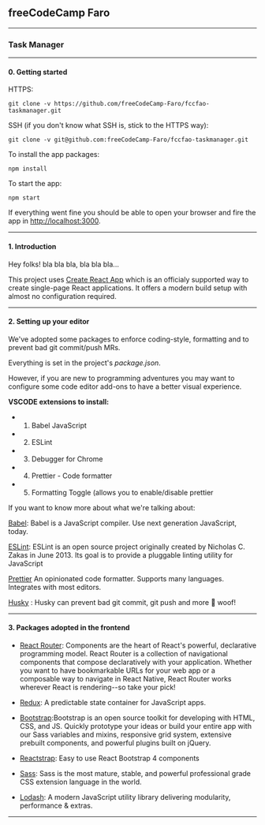 ## freeCodeCamp Faro
---
### Task Manager

---
#### 0. Getting started

HTTPS: 

	git clone -v https://github.com/freeCodeCamp-Faro/fccfao-taskmanager.git
	

SSH (if you don't know what SSH is, stick to the HTTPS way):

	git clone -v git@github.com:freeCodeCamp-Faro/fccfao-taskmanager.git

To install the app packages:

	npm install
	
To start the app:

	npm start
	
If everything went fine you should be able to open your browser and fire the app in [http://localhost:3000](http://localhost:3000).

---

#### 1. Introduction

Hey folks! bla bla bla, bla bla bla...

This project uses [Create React App](https://facebook.github.io/create-react-app/) which is an officialy supported way to create single-page React applications. It offers a modern build setup with almost no configuration required. 


---

#### 2. Setting up your editor

We've adopted some packages to enforce coding-style, formatting and to prevent bad git commit/push MRs.

Everything is set in the project's *package.json*.

However, if you are new to programming adventures you may want to configure some code editor add-ons to have a better visual experience.

**VSCODE extensions to install:**

- 1. Babel JavaScript	
- 2. ESLint
- 3. Debugger for Chrome
- 4. Prettier - Code formatter
- 5. Formatting Toggle (allows you to enable/disable prettier

If you want to know more about what we're talking about:
	
[Babel](https://babeljs.io/docs/en/editors/): Babel is a JavaScript compiler. Use next generation JavaScript, today. 
	
[ESLint](https://eslint.org/): ESLint is an open source project originally created by Nicholas C. Zakas in June 2013. Its goal is to provide a pluggable linting utility for JavaScript 

[Prettier](https://prettier.io/) An opinionated code formatter. Supports many languages. Integrates with most editors.

[Husky](https://www.npmjs.com/package/husky) : Husky can prevent bad git commit, git push and more 🐶 woof!

---

#### 3. Packages adopted in the frontend

- [React Router](https://reacttraining.com/react-router/): Components are the heart of React's powerful, declarative programming model. React Router is a collection of navigational components that compose declaratively with your application. Whether you want to have bookmarkable URLs for your web app or a composable way to navigate in React Native, React Router works wherever React is rendering--so take your pick!

- [Redux](https://redux.js.org/): A predictable state container for JavaScript apps.

- [Bootstrap](https://getbootstrap.com/):Bootstrap is an open source toolkit for developing with HTML, CSS, and JS. Quickly prototype your ideas or build your entire app with our Sass variables and mixins, responsive grid system, extensive prebuilt components, and powerful plugins built on jQuery.

- [Reactstrap](https://reactstrap.github.io/): Easy to use React Bootstrap 4 components

- [Sass](https://sass-lang.com/): Sass is the most mature, stable, and powerful professional grade CSS extension language in the world.

- [Lodash](https://lodash.com/docs/4.17.11): A modern JavaScript utility library delivering modularity, performance & extras.

---


	